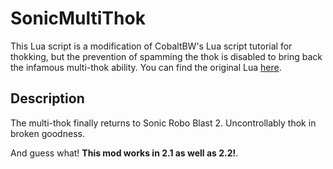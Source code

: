 # SonicMultiThok
This Lua script is a modification of CobaltBW's Lua script tutorial for thokking, but the prevention of spamming the thok is disabled to bring back the infamous multi-thok ability.
You can find the original Lua [here](https://mb.srb2.org/threads/lua-thok-scripting-example.30555/).

## Description
The multi-thok finally returns to Sonic Robo Blast 2. Uncontrollably thok in broken goodness.

And guess what! **This mod works in 2.1 as well as 2.2!**.
